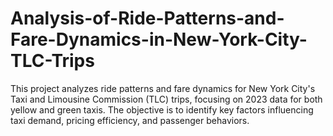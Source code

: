 # Analysis-of-Ride-Patterns-and-Fare-Dynamics-in-New-York-City-TLC-Trips
This project analyzes ride patterns and fare dynamics for New York City's Taxi and Limousine Commission (TLC) trips, focusing on 2023 data for both yellow and green taxis. The objective is to identify key factors influencing taxi demand, pricing efficiency, and passenger behaviors.
